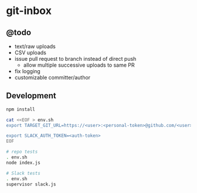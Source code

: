 # git-inbox

## @todo

- text/raw uploads
- CSV uploads
- issue pull request to branch instead of direct push
    - allow multiple successive uploads to same PR
- fix logging
- customizable committer/author

## Development

```sh
npm install

cat <<EOF > env.sh
export TARGET_GIT_URL=https://<user>:<personal-token>@github.com/<user>/<repo>.git

export SLACK_AUTH_TOKEN=<auth-token>
EOF

# repo tests
. env.sh
node index.js

# Slack tests
. env.sh
supervisor slack.js
```
